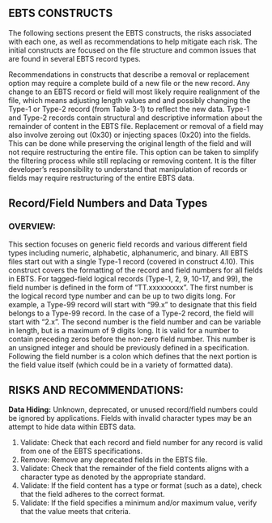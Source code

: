 ## EBTS CONSTRUCTS

The following sections present the EBTS constructs, the risks associated with each one, as well as recommendations to help mitigate each risk. The initial constructs are focused on the file structure and common issues that are found in several EBTS record types.

Recommendations in constructs that describe a removal or replacement option may require a complete build of a new file or the new record. Any change to an EBTS record or field will most likely require realignment of the file, which means adjusting length values and and possibly changing the Type-1 or Type-2 record (from Table 3-1) to reflect the new data. Type-1 and Type-2 records contain structural and descriptive information about the remainder of content in the EBTS file. Replacement or removal of a field may also involve zeroing out (0x30) or injecting spaces (0x20) into the fields. This can be done while preserving the original length of the field and will not require restructuring the entire file. This option can be taken to simplify the filtering process while still replacing or removing content. It is the filter developer’s responsibility to understand that manipulation of records or fields may require restructuring of the entire EBTS data.

## Record/Field Numbers and Data Types

### OVERVIEW:

This section focuses on generic field records and various different field types including numeric, alphabetic, alphanumeric, and binary. All EBTS files start out with a single Type-1 record (covered in construct 4.10). This construct covers the formatting of the record and field numbers for all fields in EBTS. For tagged-field logical records (Type-1, 2, 9, 10-17, and 99), the field number is defined in the form of “TT.xxxxxxxxx”. The first number is the logical record type number and can be up to two digits long. For example, a Type-99 record will start with “99.x” to designate that this field belongs to a Type-99 record. In the case of a Type-2 record, the field will start with “2.x”. The second number is the field number and can be variable in length, but is a maximum of 9 digits long. It is valid for a number to contain preceding zeros before the non-zero field number. This number is an unsigned integer and should be previously defined in a specification. Following the field number is a colon which defines that the next portion is the field value itself (which could be in a variety of formatted data).

## RISKS AND RECOMMENDATIONS:

**Data Hiding:** Unknown, deprecated, or unused record/field numbers could be ignored by applications. Fields with invalid character types may be an attempt to hide data within EBTS data.
1. Validate: Check that each record and field number for any record is valid from one of the EBTS specifications.
2. Remove: Remove any deprecated fields in the EBTS file.
3. Validate: Check that the remainder of the field contents aligns with a character type as denoted by the appropriate standard.
4. Validate: If the field content has a type or format (such as a date), check that the field adheres to the correct format.
5. Validate: If the field specifies a minimum and/or maximum value, verify that the value meets that criteria.

